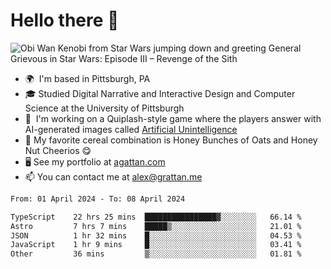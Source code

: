 <!--
**GameDog9988/GameDog9988** is a ✨ _special_ ✨ repository because its `README.md` (this file) appears on your GitHub profile.

Here are some ideas to get you started:

- 🔭 I’m currently working on ...
- 🌱 I’m currently learning ...
- 👯 I’m looking to collaborate on ...
- 🤔 I’m looking for help with ...
- 💬 Ask me about ...
- 📫 How to reach me: ...
- 😄 Pronouns: ...
- ⚡ Fun fact: ...
-->



Hello there 👋
==================================

![Obi Wan Kenobi from Star Wars jumping down and greeting General Grievous in Star Wars: Episode III – Revenge of the Sith](https://github.com/agrattan0820/agrattan0820/assets/51346343/689e56eb-29be-46a5-a079-28ea727b5f7e)


- 🌍  I'm based in Pittsburgh, PA
- 🎓  Studied Digital Narrative and Interactive Design and Computer Science at the University of Pittsburgh
- 👾  I'm working on a Quiplash-style game where the players answer with AI-generated images called [Artificial Unintelligence](https://github.com/agrattan0820/artificial-unintelligence)
- 🥣  My favorite cereal combination is Honey Bunches of Oats and Honey Nut Cheerios 😋
- 🖥️  See my portfolio at [agattan.com](http://agrattan.com/)
- 📫  You can contact me at [alex@grattan.me](mailto:alex@grattan.me)

<!--START_SECTION:waka-->

```txt
From: 01 April 2024 - To: 08 April 2024

TypeScript    22 hrs 25 mins  ████████████████▓░░░░░░░░   66.14 %
Astro         7 hrs 7 mins    █████▒░░░░░░░░░░░░░░░░░░░   21.01 %
JSON          1 hr 32 mins    █░░░░░░░░░░░░░░░░░░░░░░░░   04.53 %
JavaScript    1 hr 9 mins     █░░░░░░░░░░░░░░░░░░░░░░░░   03.41 %
Other         36 mins         ▒░░░░░░░░░░░░░░░░░░░░░░░░   01.81 %
```

<!--END_SECTION:waka-->

